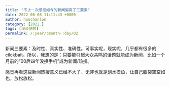 ```yaml
---
title: "不止一次感觉如今的新闻偏离了三要素"
date: 2022-06-08 11:11:43 +0800
author: hoochanlon
category: [2022.]
tags: [漫谈随想]
permalink: /:year/:month-:day/02
---
```


新闻三要素：及时性、真实性、准确性。可事实呢，现实呢，几乎都有很多的cilckbait。所以，我想的是：只要能引起大众共鸣的话题就能成为新闻，比如一个月前的“00后四年没换手机”成为新闻/热搜。

<!-- more -->

感觉再看这些新闻热搜意义已经不大了，无非也就是划水摸鱼，让自己脑袋空空如也，放松放松。